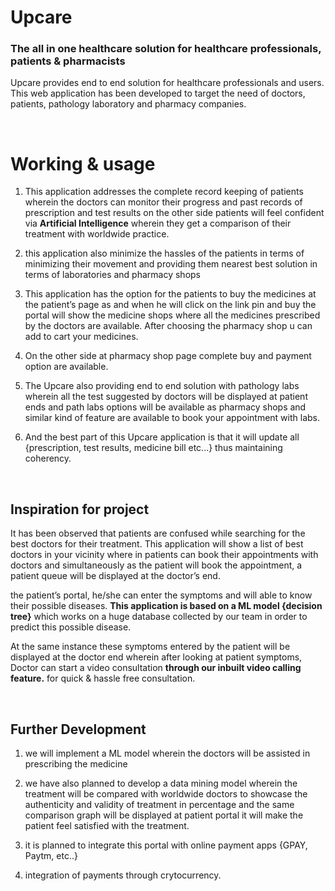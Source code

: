 # Upcare
<!--![l](https://github.com/adz0612/NotesPRO/blob/master/logo%26icons/Going%20through%20you%20notes%20made.png)-->

### The all in one healthcare solution for healthcare professionals, patients & pharmacists

Upcare provides end to end solution for healthcare professionals and users. This web application has been developed to target the need of doctors, patients, pathology laboratory and pharmacy companies.

<p>&nbsp;</p>

# Working & usage

1. This application addresses the complete record keeping of patients wherein the doctors can monitor their progress and past records of prescription and test results on the other side patients will feel confident via **Artificial Intelligence** wherein they get a comparison of their treatment with worldwide practice.

2.  this application also minimize the hassles of the patients in terms of minimizing their movement and providing them nearest best solution in terms of laboratories and pharmacy shops

3. This application has the option for the patients to buy the medicines at the patient’s page as and when he will click on the link pin and buy the portal will show the medicine shops where all the medicines prescribed by the doctors are available. After choosing the pharmacy shop u can add to cart your medicines.

4. On the other side at pharmacy shop page complete buy and payment option are available.

5. The Upcare also providing end to end solution with pathology labs wherein all the test suggested by doctors will be displayed at patient ends and path labs options will be available as pharmacy shops and similar kind of feature are available to book your appointment with labs. 

6. And the best part of this Upcare application is that it will update all {prescription, test results, medicine bill etc...} thus maintaining coherency.


<p>&nbsp;</p>

## Inspiration for project

It has been observed that patients are confused while searching for the best doctors for their treatment. This application will show a list of best doctors in your vicinity where in patients can book their appointments with doctors and simultaneously as the patient will book the appointment, a patient queue will be displayed at the doctor’s end.

the patient’s portal, he/she can enter the symptoms and will able to know their possible diseases. **This application is based on a ML model {decision tree}** which works on a huge database collected by our team in order to predict this possible disease.

At the same instance these symptoms entered by the patient will be displayed at the doctor end wherein after looking at patient symptoms, Doctor can start a video consultation **through our inbuilt video calling feature.** for quick & hassle free consultation.

<p>&nbsp;</p>


## Further Development
1. we will implement a ML model wherein the doctors will be assisted in prescribing the medicine

2. we have also planned to develop a data mining model wherein the treatment will be compared with worldwide doctors to showcase the authenticity and validity of treatment in percentage and the same comparison graph will be displayed at patient portal it will make the patient feel satisfied with the treatment.

3. it is planned to integrate this portal with online payment apps {GPAY, Paytm, etc..}

4. integration of payments through crytocurrency.

<p>&nbsp;</p>
<p>&nbsp;</p>




